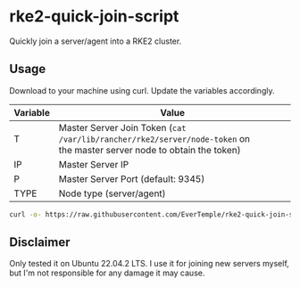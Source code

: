 # rke2-quick-join-script
Quickly join a server/agent into a RKE2 cluster.

## Usage
Download to your machine using curl. Update the variables accordingly.

| Variable  | Value |
| --- | --- |
| T  | Master Server Join Token (`cat /var/lib/rancher/rke2/server/node-token` on <br /> the master server node to obtain the token) |
| IP  | Master Server IP |
| P  | Master Server Port (default: 9345) |
| TYPE  | Node type (server/agent) |

```bash
curl -o- https://raw.githubusercontent.com/EverTemple/rke2-quick-join-script/master/join.sh | env T="$TOKEN" IP="$MASTER_NODE_IP" P="$MASTER_NODE_PORT" TYPE="$SERVER_TYPE" bash -
```

## Disclaimer
Only tested it on Ubuntu 22.04.2 LTS. I use it for joining new servers myself, but I'm not responsible for any damage it may cause.